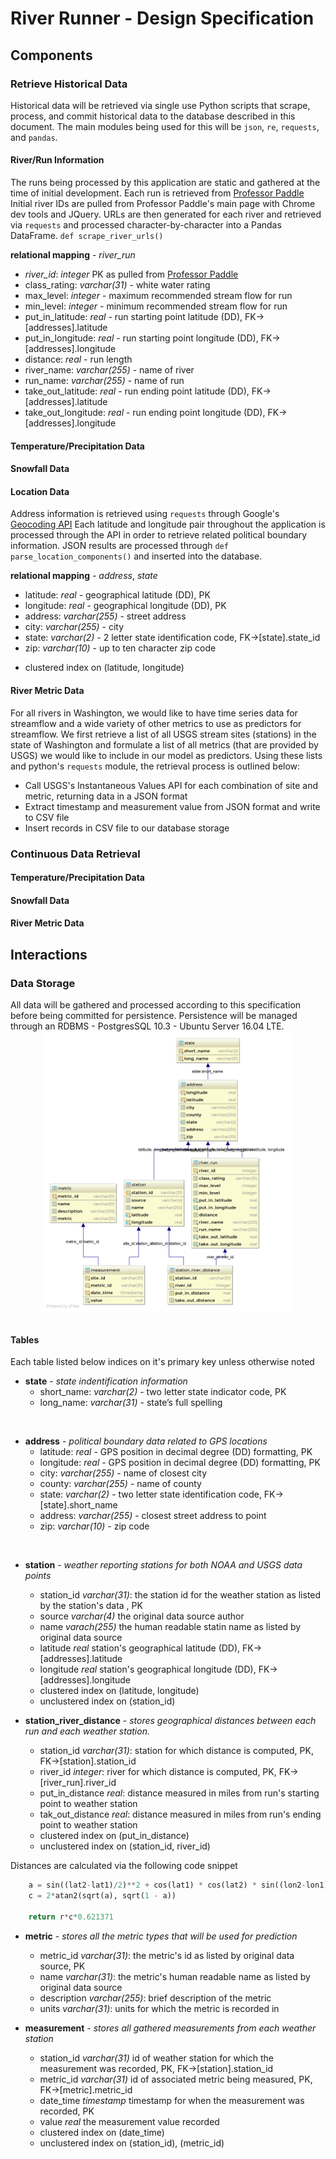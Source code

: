 # River Runner - Design Specification

## Components

### Retrieve Historical Data
Historical data will be retrieved via single use Python scripts that scrape, process, and commit historical data to the 
database described in this document.
The main modules being used for this will be `json`, `re`, `requests`, and `pandas`.

#### River/Run Information
The runs being processed by this application are static and gathered at the time of initial development. Each run is 
retrieved from <a alt='Professor Paddle' href='http://www.professorpaddle.com'>Professor Paddle </a>
Initial river IDs are pulled from Professor Paddle's main page with Chrome dev tools and JQuery. URLs are then 
generated for each river and retrieved via `requests` and processed character-by-character into a Pandas DataFrame. 
`def scrape_river_urls()`  

<b>relational mapping</b> - <i>river_run</i>  
* <em>river_id</em>: <em>integer</em> PK as pulled  from <a alt='Professor Paddle' href='http://www.professorpaddle.com'>Professor Paddle </a>
* class_rating: <em>varchar(31)</em> - white water rating
* max_level: <em>integer</em> - maximum recommended stream flow for run
* min_level: <em>integer</em> - minimum recommended stream flow for run
* put_in_latitude: <em>real</em> - run starting point latitude (DD), FK->[addresses].latitude
* put_in_longitude: <em>real</em> - run starting point longitude (DD), FK->[addresses].longitude
* distance: <em>real</em> - run length
* river_name: <em>varchar(255)</em> - name of river
* run_name: <em>varchar(255)</em> - name of run
* take_out_latitude: <em>real</em> - run ending point latitude (DD), FK->[addresses].latitude
* take_out_longitude: <em>real</em> - run ending point longitude (DD), FK->[addresses].longitude

#### Temperature/Precipitation Data

#### Snowfall Data

#### Location Data
Address information is retrieved using `requests` through Google's <a alt='Google Geocoding' href='https://developers.google.com/maps/documentation/geocoding/start'>Geocoding API</a> 
Each latitude and longitude pair throughout the application is processed through the API in order to retrieve related
 political boundary information. JSON results are processed through  `def parse_location_components()` and inserted 
 into the database.
 
 <b>relational mapping</b> - <i>address</i>, <i>state</i>
 * latitude: <em>real</em> - geographical latitude (DD), PK
 * longitude: <em>real</em> - geographical longitude (DD), PK
 * address: <em>varchar(255)</em> - street address
 * city: <em>varchar(255)</em> - city
 * state: <em>varchar(2)</em> - 2 letter state identification code, FK->[state].state_id
 * zip: <em>varchar(10)</em> - up to ten character zip code
 + clustered index on (latitude, longitude)

#### River Metric Data

For all rivers in Washington, we would like to have time series data for streamflow and a wide variety of other metrics to use as predictors for streamflow. We first retrieve a list of all USGS stream sites (stations) in the state of Washington and formulate a list of all metrics (that are provided by USGS) we would like to include in our model as predictors. Using these lists and python's `requests` module, the retrieval process is outlined below:

* Call USGS's Instantaneous Values API for each combination of site and metric, returning data in a JSON format
* Extract timestamp and measurement value from JSON format and write to CSV file
* Insert records in CSV file to our database storage

### Continuous Data Retrieval

#### Temperature/Precipitation Data

#### Snowfall Data

#### River Metric Data

## Interactions

### Data Storage
All data will be gathered and processed according to this specification before being committed for persistence. Persistence will be managed through an RDBMS - PostgresSQL 10.3 - Ubuntu Server 16.04 LTE.
</br>
<img src="https://raw.githubusercontent.com/kentdanas/RiverRunner/master/doc/schema.png" width=400 style='display:block; margin-left:auto; margin-right:auto'>
<br/>
#### Tables

Each table listed below indices on it's primary key unless otherwise noted
* <b>state</b> - <i>state indentification information</i>    
    * short_name: <em>varchar(2)</em> -  two letter state indicator code, PK
    * long_name: <em>varchar(31)</em> - state’s full spelling    
<br/>

* <b>address</b> - <i>political boundary data related to GPS locations</i>     
    * latitude: <em>real</em> - GPS position in decimal degree (DD) formatting, PK
    * longitude: <em>real</em> - GPS position in decimal degree (DD) formatting, PK
    * city: <em>varchar(255)</em> - name of closest city
    * county: <em>varchar(255)</em> - name of county
    * state: <em>varchar(2)</em> - two letter state identification code, FK->[state].short_name
    * address: <em>varchar(255)</em> - closest street address to point
    * zip: <em>varchar(10)</em> - zip code
<br/>



* <b>station</b> - <i>weather reporting stations for both NOAA and USGS data points</i>    
   * station_id <em>varchar(31)</em>: the station id for the weather station as listed by the station's data , PK
   * source <em>varchar(4)</em> the original data source author
   * name <em>varach(255)</em> the human readable statin name as listed by original data source
   * latitude <em>real</em> station's geographical latitude (DD), FK->[addresses].latitude
   * longitude <em>real</em> station's geographical longitude (DD), FK->[addresses].longitude
   + clustered index on (latitude, longitude)
   + unclustered index on (station_id) 

* <b>station_river_distance</b> - <i>stores geographical distances between each run and each weather station.</i> 
    * station_id <em>varchar(31)</em>: station for which distance is computed, PK, FK->[station].station_id
    * river_id <em>integer</em>: river for which distance is computed, PK, FK->[river_run].river_id  
    * put_in_distance <em>real</em>: distance measured in miles from run's starting point to weather station
    * tak_out_distance <em>real</em>: distance measured in miles from run's ending point to weather station
    + clustered index on (put_in_distance)
    + unclustered index on (station_id, river_id)

Distances are calculated via the following code snippet
```python
    a = sin((lat2-lat1)/2)**2 + cos(lat1) * cos(lat2) * sin((lon2-lon1)/2)**2
    c = 2*atan2(sqrt(a), sqrt(1 - a))

    return r*c*0.621371
```

* <b>metric</b> - <i>stores all the metric types that will be used for prediction</i>     
    * metric_id <em>varchar(31)</em>: the metric's id as listed by original data source, PK
    * name <em>varchar(31)</em>: the metric's human readable name as listed by original data source
    * description <em>varchar(255)</em>: brief description of the metric
    * units <em>varchar(31)</em>: units for which the metric is recorded in

* <b>measurement</b> - <i>stores all gathered measurements from each weather station</i>     
    * station_id <em>varchar(31)</em> id of weather station for which the measurement was recorded, PK, FK->[station].station_id
    * metric_id <em>varchar(31)</em> id of associated metric being measured, PK, FK->[metric].metric_id
    * date_time <em>timestamp</em> timestamp for when the measurement was recorded, PK
    * value <em>real</em> the measurement value recorded
    + clustered index on (date_time)
    + unclustered index on (station_id), (metric_id)
